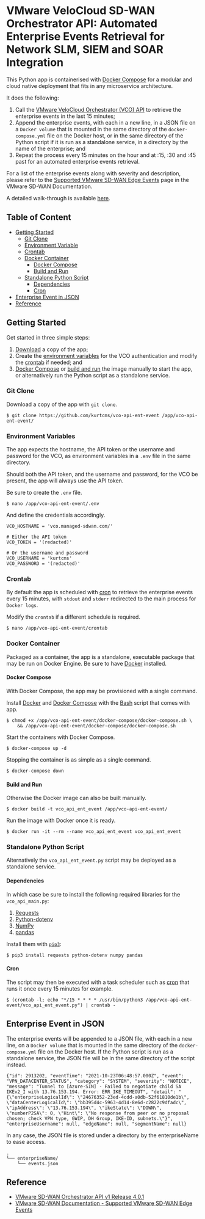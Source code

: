 # VMware VeloCloud SD-WAN Orchestrator API: Automated Enterprise Events Retrieval for Network SLM, SIEM and SOAR Integration

This Python app is containerised with [Docker Compose](https://docs.docker.com/compose/) for a modular and cloud native deployment that fits in any microservice architecture.

It does the following:

1. Call the [VMware VeloCloud Orchestrator (VCO) API](#reference) to retrieve the enterprise events in the last 15 minutes;
2. Append the enterprise events, with each in a new line, in a JSON file on a `Docker volume` that is mounted in the same directory of the `docker-compose.yml` file on the Docker host, or in the same directory of the Python script if it is run as a standalone service, in a directory by the name of the enterprise; and
3. Repeat the process every 15 minutes on the hour and at :15, :30 and :45 past for an automated enterprise events retrieval.

For a list of the enterprise events along with severity and description, please refer to the [Supported VMware SD-WAN Edge Events](#reference) page in the VMware SD-WAN Documentation.

A detailed walk-through is available [here](https://kurtcms.org/vmware-velocloud-sd-wan-orchestrator-api-automated-enterprise-events-retrieval-for-network-slm-siem-and-soar-integration/).

## Table of Content

- [Getting Started](#getting-started)
  - [Git Clone](#git-clone)
  - [Environment Variable](#environment-variables)
  - [Crontab](#crontab)
  - [Docker Container](#docker-container)
	  - [Docker Compose](#docker-compose)
	  - [Build and Run](#build-and-run)
  - [Standalone Python Script](#standalone-python-script)
    - [Dependencies](#dependencies)
    - [Cron](#cron)
- [Enterprise Event in JSON](#enterprise-event-in-json)
- [Reference](#reference)

## Getting Started

Get started in three simple steps:

1. [Download](#git-clone) a copy of the app;
2. Create the [environment variables](#environment-variables) for the VCO authentication and modify the [crontab](#crontab) if needed; and
3. [Docker Compose](#docker-compose) or [build and run](#build-and-run) the image manually to start the app, or alternatively run the Python script as a standalone service.

### Git Clone

Download a copy of the app with `git clone`.

```shell
$ git clone https://github.com/kurtcms/vco-api-ent-event /app/vco-api-ent-event/
```

### Environment Variables

The app expects the hostname, the API token or the username and password for the VCO, as environment variables in a `.env` file in the same directory.

Should both the API token, and the username and password, for the VCO be present, the app will always use the API token.

Be sure to create the `.env` file.

```shell
$ nano /app/vco-api-ent-event/.env
```

And define the credentials accordingly.

```
VCO_HOSTNAME = 'vco.managed-sdwan.com/'

# Either the API token
VCO_TOKEN = '(redacted)'

# Or the username and password
VCO_USERNAME = 'kurtcms'
VCO_PASSWORD = '(redacted)'
```

### Crontab

By default the app is scheduled with [cron](https://linux.die.net/man/8/cron) to retrieve the enterprise events every 15 minutes, with `stdout` and `stderr` redirected to the main process for `Docker logs`.

Modify the `crontab` if a different schedule is required.

```shell
$ nano /app/vco-api-ent-event/crontab
```

### Docker Container

Packaged as a container, the app is a standalone, executable package that may be run on Docker Engine. Be sure to have [Docker](https://docs.docker.com/engine/install/) installed.

#### Docker Compose

With Docker Compose, the app may be provisioned with a single command.

Install [Docker](https://docs.docker.com/engine/install/) and [Docker Compose](https://docs.docker.com/compose/install/) with the [Bash](https://github.com/gitGNU/gnu_bash) script that comes with app.

```shell
$ chmod +x /app/vco-api-ent-event/docker-compose/docker-compose.sh \
    && /app/vco-api-ent-event/docker-compose/docker-compose.sh
```

Start the containers with Docker Compose.

```shell
$ docker-compose up -d
```

Stopping the container is as simple as a single command.

```shell
$ docker-compose down
```

#### Build and Run

Otherwise the Docker image can also be built manually.

```shell
$ docker build -t vco_api_ent_event /app/vco-api-ent-event/
```

Run the image with Docker once it is ready.

```shell
$ docker run -it --rm --name vco_api_ent_event vco_api_ent_event
```

### Standalone Python Script

Alternatively the `vco_api_ent_event.py` script may be deployed as a standalone service.

#### Dependencies

In which case be sure to install the following required libraries for the `vco_api_main.py`:

1. [Requests](https://github.com/psf/requests)
2. [Python-dotenv](https://github.com/theskumar/python-dotenv)
3. [NumPy](https://github.com/numpy/numpy)
4. [pandas](https://github.com/pandas-dev/pandas)

Install them with [`pip3`](https://github.com/pypa/pip):

```shell
$ pip3 install requests python-dotenv numpy pandas
```

#### Cron

The script may then be executed with a task scheduler such as [cron](https://linux.die.net/man/8/cron) that runs it once every 15 minutes for example.

```shell
$ (crontab -l; echo "*/15 * * * * /usr/bin/python3 /app/vco-api-ent-event/vco_api_ent_event.py") | crontab -
```

## Enterprise Event in JSON

The enterprise events will be appended to a JSON file, with each in a new line, on a `Docker volume` that is mounted in the same directory of the `docker-compose.yml` file on the Docker host. If the Python script is run as a standalone service, the JSON file will be in the same directory of the script instead.

```
{"id": 2913202, "eventTime": "2021-10-23T06:48:57.000Z", "event": "VPN_DATACENTER_STATUS", "category": "SYSTEM", "severity": "NOTICE", "message": "Tunnel to [Azure-SIN] - Failed to negotiate child SA IKEv2_I with 13.76.153.194. Error: ERR_IKE_TIMEOUT", "detail": "{\"enterpriseLogicalId\": \"24676352-23ed-4cdd-a0db-52f61810de1b\", \"dataCenterLogicalId\": \"bb395d4c-5963-4d14-8e6d-c2822c9dfadc\", \"ipAddress\": \"13.76.153.194\", \"ikeState\": \"DOWN\", \"numberP2SA\": 0, \"Hint\": \"No response from peer or no proposal chosen; check VPN type, GWIP, DH Group, IKE-ID, subnets.\"}", "enterpriseUsername": null, "edgeName": null, "segmentName": null}
```

In any case, the JSON file is stored under a directory by the enterpriseName to ease access.

```
.
└── enterpriseName/
    └── events.json
```

## Reference

- [VMware SD-WAN Orchestrator API v1 Release 4.0.1](https://code.vmware.com/apis/1045/velocloud-sdwan-vco-api)
- [VMware SD-WAN Documentation - Supported VMware SD-WAN Edge Events](https://docs.vmware.com/en/VMware-SD-WAN/4.0/VMware-SD-WAN-by-VeloCloud-Administration-Guide/GUID-0A41BC6A-5D8D-412A-BB87-A6B782997574.html)